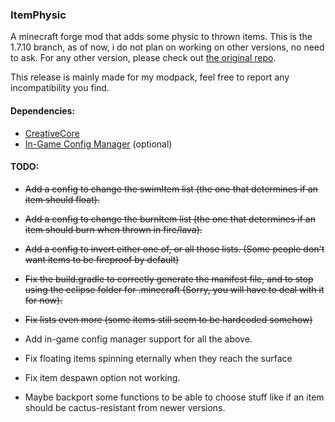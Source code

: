 ### ItemPhysic
A minecraft forge mod that adds some physic to thrown items. 
This is the 1.7.10 branch, as of now, i do not plan on working on other versions, no need to ask.
For any other version, please check out [the original repo](https://github.com/CreativeMD/ItemPhysic).

This release is mainly made for my modpack, feel free to report any incompatibility you find.

#### Dependencies:
- [CreativeCore](https://github.com/CreativeMD/CreativeCore/tree/1.7.10)
- [In-Game Config Manager](https://github.com/CreativeMD/IGCM/tree/1.7.10) (optional)

#### TODO:
- ~~Add a config to change the swimItem list (the one that determines if an item should float).~~
- ~~Add a config to change the burnItem list (the one that determines if an item should burn when thrown in fire/lava).~~
- ~~Add a config to invert either one of, or all those lists. (Some people don't want items to be fireproof by default)~~
- ~~Fix the build.gradle to correctly generate the manifest file, and to stop using the eclipse folder for .minecraft (Sorry, you will have to deal with it for now).~~
- ~~Fix lists even more (some items still seem to be hardcoded somehow)~~

- Add in-game config manager support for all the above.
- Fix floating items spinning eternally when they reach the surface
- Fix item despawn option not working.
- Maybe backport some functions to be able to choose stuff like if an item should be cactus-resistant from newer versions.
